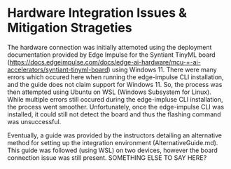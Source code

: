 # Hardware Integration Issues & Mitigation Strageties
The hardware connection was initially attemoted using the deployment documentation provided by Edge Impulse for the Syntiant TinyML board (https://docs.edgeimpulse.com/docs/edge-ai-hardware/mcu-+-ai-accelerators/syntiant-tinyml-board) using Windows 11. There were many errors which occured here when running the edge-impulse CLI installation, and the guide does not claim support for Windows 11. So, the process was then attempted using Ubuntu on WSL (Windows Subsystem for Linux). While multiple errors still occured during the edge-impluse CLI installation, the process went smoother. Unfortunately, once the edge-impulse CLI was installed, it could still not detect the board and thus the flashing command was unsuccessful. 

Eventually, a guide was provided by the instructors detailing an alternative method for setting up the integration environment (AlternativeGuide.md). This guide was followed (using WSL) on two devices, however the board connection issue was still present. SOMETHING ELSE TO SAY HERE? 
